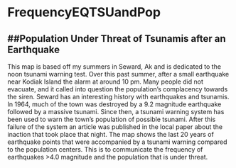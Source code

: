 # FrequencyEQTSUandPop

##Population Under Threat of Tsunamis after an Earthquake
------
This map is based off my summers in Seward, Ak and is dedicated to the noon tsunami warning test. Over this past summer, after a small earthquake near Kodiak Island the alarm at around 10 pm. Many people did not evacuate, and it called into question the population’s complacency towards the siren. Seward has an interesting history with earthquakes and tsunamis. In 1964, much of the town was destroyed by a 9.2 magnitude earthquake followed by a massive tsunami. Since then, a tsunami warning system has been used to warn the town’s population of possible tsunami. After this failure of the system an article was published in the local paper about the inaction that took place that night. The map shows the last 20 years of earthquake points that were accompanied by a tsunami warning compared to the population centers. This is to communicate the frequency of earthquakes  >4.0 magnitude and the population that is under threat.
